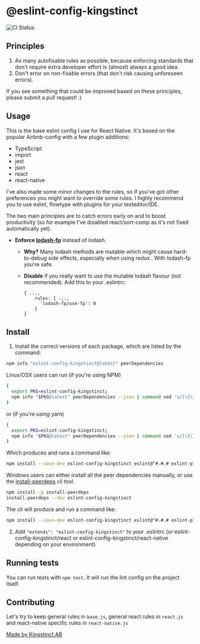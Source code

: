 # @eslint-config-kingstinct

![CI Status](https://github.com/kingstinct/eslint/workflows/Node.js%20CI/badge.svg)

## Principles

1. As many autofixable rules as possible, because enforcing standards that don't require extra developer effort is (almost) always a good idea.
2. Don't error on non-fixable errors (that don't risk causing unforeseen errors).

If you see something that could be improved based on these principles, please submit a pull request! :)

## Usage

This is the base eslint config I use for React Native. It's based on the popular Airbnb-config with a few plugin additions:

* TypeScript
* import
* jest
* json
* react
* react-native

I've also made some minor changes to the rules, so if you've got other preferences you might want to override some rules. I highly recommend you to use eslint, flowtype with plugins for your texteditor/IDE.

The two main principles are to catch errors early on and to boost productivity (so for example I've disabled react/sort-comp as it's not fixed automatically yet).

* **Enforce [lodash-fp](https://github.com/lodash/lodash/wiki/FP-Guide)** instead of lodash.
  * **Why?** Many lodash methods are mutable which might cause hard-to-debug side effects, especially when using redux . With lodash-fp you're safe.
  * **Disable** if you really want to use the mutable lodash flavour (not recommended). Add this to your .eslintrc:

    ```
    { ...,
        rules: { ...,
          'lodash-fp/use-fp': 0
        }
    }
    ```

## Install

1. Install the correct versions of each package, which are listed by the command:

  ```sh
  npm info "eslint-config-kingstinct@latest" peerDependencies
  ```

  Linux/OSX users can run (if you're using NPM)

  ```sh
  (
    export PKG=eslint-config-kingstinct;
    npm info "$PKG@latest" peerDependencies --json | command sed 's/[\{\},]//g ; s/: /@/g' | xargs npm install --save-dev "$PKG@latest"
  )
  ```

  or (if you're using yarn)

  ```sh
  (
    export PKG=eslint-config-kingstinct;
    npm info "$PKG@latest" peerDependencies --json | command sed 's/[\{\},]//g ; s/: /@/g' | xargs yarn add --dev "$PKG@latest"
  )
  ```

  Which produces and runs a command like:

  ```sh
  npm install --save-dev eslint-config-kingstinct eslint@^#.#.# eslint-plugin-jsx-a11y@^#.#.# eslint-plugin-import@^#.#.# eslint-plugin-react@^#.#.#
  ```

  Windows users can either install all the peer dependencies manually, or use the [install-peerdeps](https://github.com/nathanhleung/install-peerdeps) cli tool.

  ```sh
  npm install -g install-peerdeps
  install-peerdeps --dev eslint-config-kingstinct
  ```

  The cli will produce and run a command like:

  ```sh
  npm install --save-dev eslint-config-kingstinct eslint@^#.#.# eslint-plugin-jsx-a11y@^#.#.# eslint-plugin-import@^#.#.# eslint-plugin-react@^#.#.#
  ```

2. Add `"extends": "eslint-config-kingstinct"` to your .eslintrc (or eslint-config-kingstinct/react or eslint-config-kingstinct/react-native depending on your environment)

## Running tests

You can run tests with `npm test`. It will run the lint config on the project itself.

## Contributing

Let's try to keep general rules in `base.js`, general react rules in `react.js` and react-native specific rules in `react-native.js`

[Made by Kingstinct AB](https://kingstinct.com)
